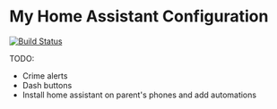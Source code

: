 # My Home Assistant Configuration
[![Build Status](https://travis-ci.com/sanghviharshit/.homeassistant.svg?token=b2FVcjMqgZdj9LXTgUWp&branch=master)](https://travis-ci.com/sanghviharshit/.homeassistant)



TODO:
- Crime alerts
- Dash buttons
- Install home assistant on parent's phones and add automations
